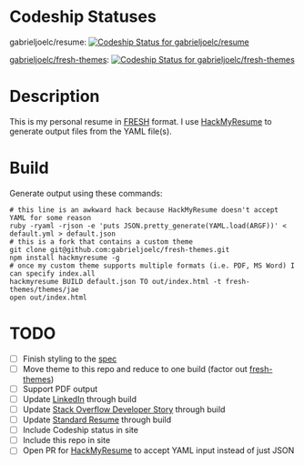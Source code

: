 # Codeship Statuses

gabrieljoelc/resume: [ ![Codeship Status for gabrieljoelc/resume](https://app.codeship.com/projects/bdde7d00-5339-0135-6a9a-3e11013d5227/status?branch=master)](https://app.codeship.com/projects/234886)

[gabrieljoelc/fresh-themes](https://github.com/gabrieljoelc/fresh-themes): [ ![Codeship Status for gabrieljoelc/fresh-themes](https://app.codeship.com/projects/acdce700-5346-0135-125a-62c2a1758ec6/status?branch=master)](https://app.codeship.com/projects/234906)

# Description

This is my personal resume in [FRESH](https://github.com/fresh-standard/FRESCA) format. I use [HackMyResume](https://github.com/hacksalot/HackMyResume) to generate output files from the YAML file(s).

# Build

Generate output using these commands:
```
# this line is an awkward hack because HackMyResume doesn't accept YAML for some reason
ruby -ryaml -rjson -e 'puts JSON.pretty_generate(YAML.load(ARGF))' < default.yml > default.json
# this is a fork that contains a custom theme
git clone git@github.com:gabrieljoelc/fresh-themes.git
npm install hackmyresume -g
# once my custom theme supports multiple formats (i.e. PDF, MS Word) I can specify index.all
hackmyresume BUILD default.json TO out/index.html -t fresh-themes/themes/jae
open out/index.html
```

# TODO
- [ ] Finish styling to the [spec](https://launchpad.animaapp.com/preview/rJjQRcK/gcresumemvp)
- [ ] Move theme to this repo and reduce to one build (factor out [fresh-themes](https://github.com/gabrieljoelc/fresh-themes))
- [ ] Support PDF output
- [ ] Update [LinkedIn](https://www.linkedin.com/in/gabrielchaney/) through build
- [ ] Update [Stack Overflow Developer Story](https://stackoverflow.com/users/story/34315) through build
- [ ] Update [Standard Resume](https://standardresume.co/gabrielchaney) through build
- [ ] Include Codeship status in site
- [ ] Include this repo in site
- [ ] Open PR for [HackMyResume](https://github.com/hacksalot/HackMyResume) to accept YAML input instead of just JSON
